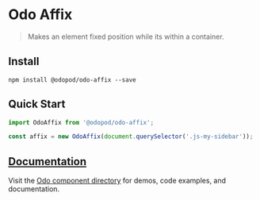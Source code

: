 # Odo Affix

> Makes an element fixed position while its within a container.

## Install

```shell
npm install @odopod/odo-affix --save
```

## Quick Start

```js
import OdoAffix from '@odopod/odo-affix';

const affix = new OdoAffix(document.querySelector('.js-my-sidebar'));
```

## [Documentation][permalink]

Visit the [Odo component directory][permalink] for demos, code examples, and documentation.

[permalink]: https://code.odopod.com/odo-affix/
